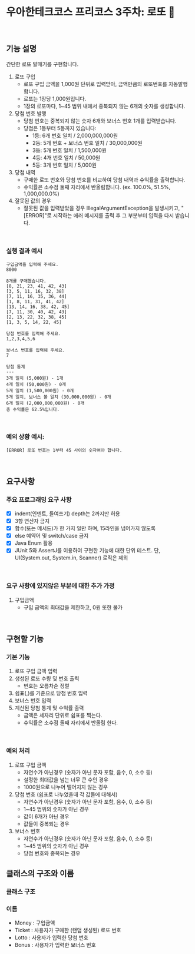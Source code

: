 # 우아한테크코스 프리코스 3주차: 로또 :money_with_wings:

<br>

## 기능 설명

간단한 로또 발매기를 구현합니다.

1. 로또 구입
    - 로또 구입 금액을 1,000원 단위로 입력받아, 금액만큼의 로또번호를 자동발행합니다.
    - 로또는 1장당 1,000원입니다.
    - 1장의 로또마다, 1~45 범위 내에서 중복되지 않는 6개의 숫자를 생성합니다.
2. 당첨 번호 발행
    - 당첨 번호는 중복되지 않는 숫자 6개와 보너스 번호 1개를 입력받습니다.
    - 당첨은 1등부터 5등까지 있습니다:
        - 1등: 6개 번호 일치 / 2,000,000,000원
        - 2등: 5개 번호 + 보너스 번호 일치 / 30,000,000원
        - 3등: 5개 번호 일치 / 1,500,000원
        - 4등: 4개 번호 일치 / 50,000원
        - 5등: 3개 번호 일치 / 5,000원
3. 당첨 내역
    - 구매한 로또 번호와 당첨 번호를 비교하여 당첨 내역과 수익률을 출력합니다.
    - 수익률은 소수점 둘째 자리에서 반올림합니다. (ex. 100.0%, 51.5%, 1,000,000.0%)
4. 잘못된 값의 경우
    - 잘못된 값을 입력받았을 경우 IllegalArgumentException을 발생시키고, "[ERROR]"로 시작하는 에러 메시지를 출력 후 그 부분부터 입력을 다시 받습니다.

<br>

### 실행 결과 예시

```
구입금액을 입력해 주세요.
8000

8개를 구매했습니다.
[8, 21, 23, 41, 42, 43] 
[3, 5, 11, 16, 32, 38] 
[7, 11, 16, 35, 36, 44] 
[1, 8, 11, 31, 41, 42] 
[13, 14, 16, 38, 42, 45] 
[7, 11, 30, 40, 42, 43] 
[2, 13, 22, 32, 38, 45] 
[1, 3, 5, 14, 22, 45]

당첨 번호를 입력해 주세요.
1,2,3,4,5,6

보너스 번호를 입력해 주세요.
7

당첨 통계
---
3개 일치 (5,000원) - 1개
4개 일치 (50,000원) - 0개
5개 일치 (1,500,000원) - 0개
5개 일치, 보너스 볼 일치 (30,000,000원) - 0개
6개 일치 (2,000,000,000원) - 0개
총 수익률은 62.5%입니다.
```

<br>

### 예외 상황 예시:

```
[ERROR] 로또 번호는 1부터 45 사이의 숫자여야 합니다.
```

<br>

## 요구사항

### 주요 프로그래밍 요구 사항

- [x] indent(인덴트, 들여쓰기) depth는 2까지만 허용
- [x] 3항 연산자 금지
- [x] 함수(또는 메서드)가 한 가지 일만 하며, 15라인을 넘어가지 않도록
- [x] else 예약어 및 switch/case 금지
- [x] Java Enum 활용
- [x] JUnit 5와 AssertJ를 이용하여 구현한 기능에 대한 단위 테스트. 단, UI(System.out, System.in, Scanner) 로직은 제외

<br>

### 요구 사항에 있지않은 부분에 대한 추가 가정

1. 구입금액
    - 구입 금액의 최대값을 제한하고, 0원 또한 불가

<br>

## 구현할 기능

### 기본 기능

1. 로또 구입 금액 입력
2. 생성된 로또 수량 및 번호 출력
    - 번호는 오름차순 정렬
3. 쉼표(,)를 기준으로 당첨 번호 입력
4. 보너스 번호 입력
5. 계산된 당첨 통계 및 수익률 출력
    - 금액은 세자리 단위로 쉼표를 찍는다.
    - 수익률은 소수점 둘째 자리에서 반올림 한다.

<br>

### 예외 처리

1. 로또 구입 금액
    - 자연수가 아닌경우 (숫자가 아닌 문자 포함, 음수, 0, 소수 등)
    - 설정한 최대값을 넘는 너무 큰 수인 경우
    - 1000원으로 나누어 떨어지지 않는 경우
2. 당첨 번호 (쉼표로 나누었을때 각 값들에 대해서)
    - 자연수가 아닌경우 (숫자가 아닌 문자 포함, 음수, 0, 소수 등)
    - 1~45 범위의 숫자가 아닌 경우
    - 값이 6개가 아닌 경우
    - 값들이 중복되는 경우
3. 보너스 번호
    - 자연수가 아닌경우 (숫자가 아닌 문자 포함, 음수, 0, 소수 등)
    - 1~45 범위의 숫자가 아닌 경우
    - 당첨 번호와 중복되는 경우

## 클래스의 구조와 이름

### 클래스 구조

### 이름

- Money : 구입금액
- Ticket : 사용자가 구매한 (랜덤 생성된) 로또 번호
- Lotto : 사용자가 입력한 당첨 번호
- Bonus : 사용자가 입력한 보너스 번호

